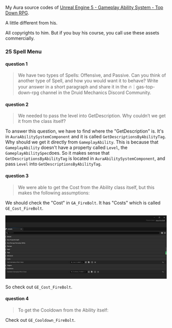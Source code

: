 My Aura source codes of [Unreal Engine 5 - Gameplay Ability System - Top Down RPG](https://www.udemy.com/course/unreal-engine-5-gas-top-down-rpg/). 

A little different from his.

All copyrights to him. But if you buy his course, you call use these assets commercially.

### 25 Spell Menu

#### question 1

> We have two types of Spells: Offensive, and Passive. 
> Can you think of another type of Spell, and how you would want it to behave? 
> Write your answer in a short paragraph and share it in the 🔥｜gas-top-down-rpg channel in the Druid Mechanics Discord Community.

#### question 2

> We needed to pass the level into GetDescription. Why couldn’t we get it from the class itself?

To answer this question, we have to find where the "GetDescription" is. It's in `AuraAbilitySystemComponent` and it is called `GetDescriptionsByAbilityTag`. 
Why should we get it directly from `GameplayAbility`. This is because that `GameplayAbility` doesn't have a property called `Level`, the `GameplayAbilitySpec`does.
So it makes sense that `GetDescriptionsByAbilityTag` is located in `AuraAbilitySystemComponent`, and pass `Level` into `GetDescriptionsByAbilityTag`.

#### question 3

> We were able to get the Cost from the Ability class itself, but this makes the following assumptions:

We should check the "Cost" in `GA_FireBolt`. It has "Costs" which is called `GE_Cost_FireBolt`. 

![GA_FireBolt](./Images/AuraFireBoltCost.png)

So check out `GE_Cost_FireBolt`.

#### question 4

> To get the Cooldown from the Ability itself:

Check out `GE_Cooldown_FireBolt`.

